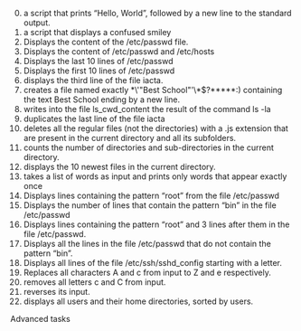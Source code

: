 0. a script that prints “Hello, World”, followed by a new line to the standard output.
1. a script that displays a confused smiley 
2. Displays the content of the /etc/passwd file.
3. Displays the content of /etc/passwd and /etc/hosts
4. Displays the last 10 lines of /etc/passwd
5. Displays the first 10 lines of /etc/passwd
6. displays the third line of the file iacta.
7. creates a file named exactly \*\\'"Best School"\'\\*$\?\*\*\*\*\*:) containing the text Best School ending by a new line.
8. writes into the file ls_cwd_content the result of the command ls -la
9.  duplicates the last line of the file iacta
10. deletes all the regular files (not the directories) with a .js extension that are present in the current directory and all its subfolders.
11. counts the number of directories and sub-directories in the current directory.
12. displays the 10 newest files in the current directory.
13. takes a list of words as input and prints only words that appear exactly once
14. Displays lines containing the pattern “root” from the file /etc/passwd
15. Displays the number of lines that contain the pattern “bin” in the file /etc/passwd
16. Displays lines containing the pattern “root” and 3 lines after them in the file /etc/passwd.
17. Displays all the lines in the file /etc/passwd that do not contain the pattern “bin”.
18. Displays all lines of the file /etc/ssh/sshd_config starting with a letter.
19. Replaces all characters A and c from input to Z and e respectively.
20. removes all letters c and C from input.
21. reverses its input.
22. displays all users and their home directories, sorted by users.

Advanced tasks


